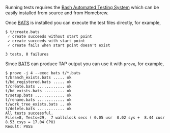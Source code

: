 Running tests requires the [Bash Automated Testing System][1] which can be
easily installed from source and from Homebrew.

Once [BATS][1] is installed you can execute the test files directly, for example,

```
$ t/create.bats
 ✓ create succeeds without start point
 ✓ create succeeds with start point
 ✓ create fails when start point doesn't exist

3 tests, 0 failures
```

Since [BATS][1] can produce TAP output you can use it with `prove`, for example,

```
$ prove -j 4 --exec bats t/*.bats
t/branch_exists.bats ..... ok
t/bd_registered.bats ..... ok
t/create.bats ............ ok
t/bd_exists.bats ......... ok
t/setup.bats ............. ok
t/rename.bats ............ ok
t/work_tree_exists.bats .. ok
t/delete.bats ............ ok
All tests successful.
Files=8, Tests=29,  7 wallclock secs ( 0.05 usr  0.02 sys +  8.44 cusr  8.53 csys = 17.04 CPU)
Result: PASS
```

[1]: https://github.com/sstephenson/bats
